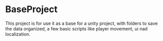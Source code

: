 # BaseProject

This project is for use it as a base for a unity project, with folders to save the data organized, a few basic scripts like player movement, ui nad localization.
